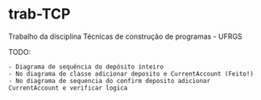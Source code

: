# trab-TCP
Trabalho da disciplina Técnicas de construção de programas - UFRGS

TODO:
```
- Diagrama de sequência do depósito inteiro
- No diagrama de classe adicionar deposito e CurrentAccount (Feito!)
- No diagrama de sequencia do confirm deposito adicionar CurrentAccount e verificar logica
```
